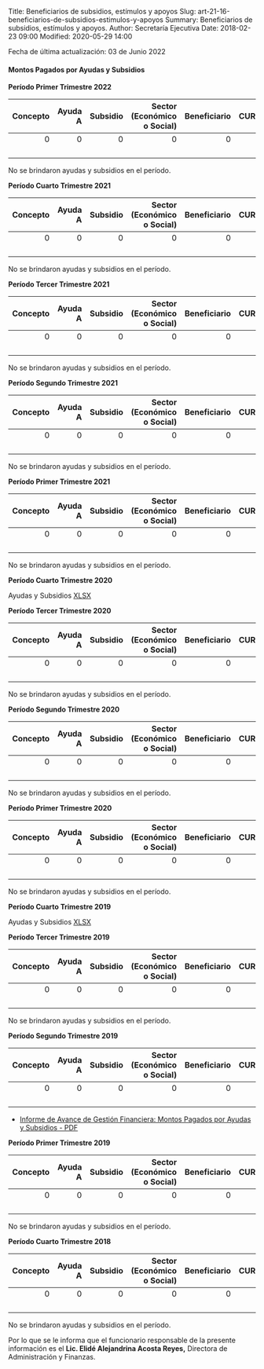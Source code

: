 Title: Beneficiarios de subsidios, estímulos y apoyos
Slug: art-21-16-beneficiarios-de-subsidios-estimulos-y-apoyos
Summary: Beneficiarios de subsidios, estímulos y apoyos.
Author: Secretaría Ejecutiva
Date: 2018-02-23 09:00
Modified: 2020-05-29 14:00


Fecha de última actualización: 03 de Junio 2022


#### Montos Pagados por Ayudas y Subsidios

**Período Primer Trimestre 2022**

Concepto | Ayuda A | Subsidio | Sector (Económico o Social) | Beneficiario | CURP | RFC | Monto Pagado
--------:|--------:|---------:|----------------------------:|-------------:|-----:|----:|------------:
       0 |       0 |        0 |                           0 |            0 |    0 |   0 |           0
         |         |          |                             |              |      |     |
         |         |          |                             |              |      |     |
         |         |          |                             |              |      |     |
         |         |          |                             |              |      |     |

No se brindaron ayudas y subsidios en el período.

**Período Cuarto Trimestre 2021**

Concepto | Ayuda A | Subsidio | Sector (Económico o Social) | Beneficiario | CURP | RFC | Monto Pagado
--------:|--------:|---------:|----------------------------:|-------------:|-----:|----:|------------:
       0 |       0 |        0 |                           0 |            0 |    0 |   0 |           0
         |         |          |                             |              |      |     |
         |         |          |                             |              |      |     |
         |         |          |                             |              |      |     |
         |         |          |                             |              |      |     |

No se brindaron ayudas y subsidios en el período.

**Período Tercer Trimestre 2021**

Concepto | Ayuda A | Subsidio | Sector (Económico o Social) | Beneficiario | CURP | RFC | Monto Pagado
--------:|--------:|---------:|----------------------------:|-------------:|-----:|----:|------------:
       0 |       0 |        0 |                           0 |            0 |    0 |   0 |           0
         |         |          |                             |              |      |     |
         |         |          |                             |              |      |     |
         |         |          |                             |              |      |     |
         |         |          |                             |              |      |     |

No se brindaron ayudas y subsidios en el período.


**Período Segundo Trimestre 2021**

Concepto | Ayuda A | Subsidio | Sector (Económico o Social) | Beneficiario | CURP | RFC | Monto Pagado
--------:|--------:|---------:|----------------------------:|-------------:|-----:|----:|------------:
       0 |       0 |        0 |                           0 |            0 |    0 |   0 |           0
         |         |          |                             |              |      |     |
         |         |          |                             |              |      |     |
         |         |          |                             |              |      |     |
         |         |          |                             |              |      |     |

No se brindaron ayudas y subsidios en el período.


**Período Primer Trimestre 2021**

Concepto | Ayuda A | Subsidio | Sector (Económico o Social) | Beneficiario | CURP | RFC | Monto Pagado
--------:|--------:|---------:|----------------------------:|-------------:|-----:|----:|------------:
       0 |       0 |        0 |                           0 |            0 |    0 |   0 |           0
         |         |          |                             |              |      |     |
         |         |          |                             |              |      |     |
         |         |          |                             |              |      |     |
         |         |          |                             |              |      |     |

No se brindaron ayudas y subsidios en el período.

**Período Cuarto Trimestre 2020**

Ayudas y Subsidios [XLSX](2020-4t-ayudas-y-subsidios.xlsx)

**Período Tercer Trimestre 2020**

Concepto | Ayuda A | Subsidio | Sector (Económico o Social) | Beneficiario | CURP | RFC | Monto Pagado
--------:|--------:|---------:|----------------------------:|-------------:|-----:|----:|------------:
       0 |       0 |        0 |                           0 |            0 |    0 |   0 |           0
         |         |          |                             |              |      |     |
         |         |          |                             |              |      |     |
         |         |          |                             |              |      |     |
         |         |          |                             |              |      |     |

No se brindaron ayudas y subsidios en el período.

**Período Segundo Trimestre 2020**

Concepto | Ayuda A | Subsidio | Sector (Económico o Social) | Beneficiario | CURP | RFC | Monto Pagado
--------:|--------:|---------:|----------------------------:|-------------:|-----:|----:|------------:
       0 |       0 |        0 |                           0 |            0 |    0 |   0 |           0
         |         |          |                             |              |      |     |
         |         |          |                             |              |      |     |
         |         |          |                             |              |      |     |
         |         |          |                             |              |      |     |

No se brindaron ayudas y subsidios en el período.


**Período Primer Trimestre 2020**

Concepto | Ayuda A | Subsidio | Sector (Económico o Social) | Beneficiario | CURP | RFC | Monto Pagado
--------:|--------:|---------:|----------------------------:|-------------:|-----:|----:|------------:
       0 |       0 |        0 |                           0 |            0 |    0 |   0 |           0
         |         |          |                             |              |      |     |
         |         |          |                             |              |      |     |
         |         |          |                             |              |      |     |
         |         |          |                             |              |      |     |

No se brindaron ayudas y subsidios en el período.


**Período Cuarto Trimestre 2019**

Ayudas y Subsidios [XLSX](2019-4t-ayudas-y-subsidios.xlsx)


**Período Tercer Trimestre 2019**

Concepto | Ayuda A | Subsidio | Sector (Económico o Social) | Beneficiario | CURP | RFC | Monto Pagado
--------:|--------:|---------:|----------------------------:|-------------:|-----:|----:|------------:
       0 |       0 |        0 |                           0 |            0 |    0 |   0 |           0
         |         |          |                             |              |      |     |
         |         |          |                             |              |      |     |
         |         |          |                             |              |      |     |
         |         |          |                             |              |      |     |

No se brindaron ayudas y subsidios en el período.

**Período Segundo Trimestre 2019**

Concepto | Ayuda A | Subsidio | Sector (Económico o Social) | Beneficiario | CURP | RFC | Monto Pagado
--------:|--------:|---------:|----------------------------:|-------------:|-----:|----:|------------:
       0 |       0 |        0 |                           0 |            0 |    0 |   0 |           0
         |         |          |                             |              |      |     |
         |         |          |                             |              |      |     |
         |         |          |                             |              |      |     |
         |         |          |                             |              |      |     |

* [Informe de Avance de Gestión Financiera: Montos Pagados por Ayudas y Subsidios - PDF](2019-2T-ayudas-y-subsidios.pdf)

**Período Primer Trimestre 2019**

Concepto | Ayuda A | Subsidio | Sector (Económico o Social) | Beneficiario | CURP | RFC | Monto Pagado
--------:|--------:|---------:|----------------------------:|-------------:|-----:|----:|------------:
       0 |       0 |        0 |                           0 |            0 |    0 |   0 |           0
         |         |          |                             |              |      |     |
         |         |          |                             |              |      |     |
         |         |          |                             |              |      |     |
         |         |          |                             |              |      |     |

No se brindaron ayudas y subsidios en el período.

**Período Cuarto Trimestre 2018**

Concepto | Ayuda A | Subsidio | Sector (Económico o Social) | Beneficiario | CURP | RFC | Monto Pagado
--------:|--------:|---------:|----------------------------:|-------------:|-----:|----:|------------:
       0 |       0 |        0 |                           0 |            0 |    0 |   0 |           0
         |         |          |                             |              |      |     |
         |         |          |                             |              |      |     |
         |         |          |                             |              |      |     |
         |         |          |                             |              |      |     |

No se brindaron ayudas y subsidios en el período.

Por lo que se le informa que el funcionario responsable de la presente información es el **Lic. Elidé Alejandrina Acosta Reyes,** Directora de Administración y Finanzas.
